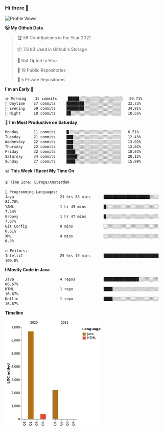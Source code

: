 ### Hi there 👋


<!--START_SECTION:waka-->
![Profile Views](http://img.shields.io/badge/Profile%20Views-0-blue)

**🐱 My Github Data** 

> 🏆 56 Contributions in the Year 2021
 > 
> 📦 7.8 kB Used in Github's Storage 
 > 
> 🚫 Not Opted to Hire
 > 
> 📜 19 Public Repositories 
 > 
> 🔑 5 Private Repositories  
 > 
**I'm an Early 🐤** 

```text
🌞 Morning    35 commits     █████░░░░░░░░░░░░░░░░░░░░   20.71% 
🌆 Daytime    57 commits     ████████░░░░░░░░░░░░░░░░░   33.73% 
🌃 Evening    59 commits     ████████░░░░░░░░░░░░░░░░░   34.91% 
🌙 Night      18 commits     ██░░░░░░░░░░░░░░░░░░░░░░░   10.65%

```
📅 **I'm Most Productive on Saturday** 

```text
Monday       11 commits     █░░░░░░░░░░░░░░░░░░░░░░░░   6.51% 
Tuesday      21 commits     ███░░░░░░░░░░░░░░░░░░░░░░   12.43% 
Wednesday    22 commits     ███░░░░░░░░░░░░░░░░░░░░░░   13.02% 
Thursday     22 commits     ███░░░░░░░░░░░░░░░░░░░░░░   13.02% 
Friday       32 commits     ████░░░░░░░░░░░░░░░░░░░░░   18.93% 
Saturday     34 commits     █████░░░░░░░░░░░░░░░░░░░░   20.12% 
Sunday       27 commits     ████░░░░░░░░░░░░░░░░░░░░░   15.98%

```


📊 **This Week I Spent My Time On** 

```text
⌚︎ Time Zone: Europe/Amsterdam

💬 Programming Languages: 
Java                     21 hrs 28 mins      █████████████████████░░░░   84.78% 
YAML                     1 hr 49 mins        █░░░░░░░░░░░░░░░░░░░░░░░░   7.24% 
Groovy                   1 hr 47 mins        █░░░░░░░░░░░░░░░░░░░░░░░░   7.07% 
Git Config               9 mins              ░░░░░░░░░░░░░░░░░░░░░░░░░   0.61% 
XML                      4 mins              ░░░░░░░░░░░░░░░░░░░░░░░░░   0.3%

🔥 Editors: 
IntelliJ                 25 hrs 19 mins      █████████████████████████   100.0%

```

**I Mostly Code in Java** 

```text
Java                     4 repos             ████████████████░░░░░░░░░   66.67% 
HTML                     1 repo              ████░░░░░░░░░░░░░░░░░░░░░   16.67% 
Kotlin                   1 repo              ████░░░░░░░░░░░░░░░░░░░░░   16.67%

```


**Timeline**

![Chart not found](https://raw.githubusercontent.com/powercasgamer/powercasgamer/master/charts/bar_graph.png) 


<!--END_SECTION:waka-->
